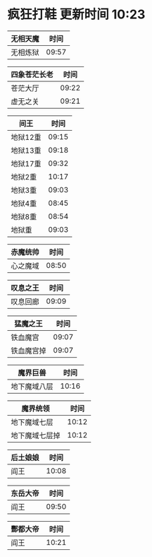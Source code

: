 # 疯狂打鞋 更新时间 10:23

| 无相天魔   | 时间    |
|--------|-------|
| 无相炼狱 | 09:57 |

| 四象苍茫长老   | 时间    |
|--------|-------|
| 苍茫大厅 | 09:22 |
| 虚无之关 | 09:21 |

| 间王   | 时间    |
|--------|-------|
| 地狱12重 | 09:15 |
| 地狱13重 | 09:18 |
| 地狱17重 | 09:32 |
| 地狱2重 | 10:17 |
| 地狱3重 | 09:03 |
| 地狱4重 | 08:45 |
| 地狱8重 | 08:54 |
| 地狱重 | 09:03 |

| 赤魔统帅   | 时间    |
|--------|-------|
| 心之魔域 | 08:50 |

| 叹息之王   | 时间    |
|--------|-------|
| 叹息回廊 | 09:09 |

| 猛魔之王   | 时间    |
|--------|-------|
| 铁血魔宫 | 09:07 |
| 铁血魔宫掉 | 09:07 |

| 魔界巨兽   | 时间    |
|--------|-------|
| 地下魔域八层 | 10:16 |

| 魔界统领   | 时间    |
|--------|-------|
| 地下魔域七层 | 10:12 |
| 地下魔域七层掉 | 10:12 |

| 后土娘娘   | 时间    |
|--------|-------|
| 阎王 | 10:08 |

| 东岳大帝   | 时间    |
|--------|-------|
| 阎王 | 09:50 |

| 酆都大帝   | 时间    |
|--------|-------|
| 阎王 | 10:21 |